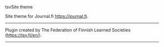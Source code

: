 tsvSite theme

Site theme for Journal.fi https://journal.fi. 

***
Plugin created by The Federation of Finnish Learned Societies (https://tsv.fi/en/).
***


